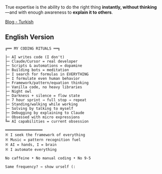 True expertise is the ability to do the right thing **instantly, without thinking**—and with enough awareness to **explain it to others**.

[Blog - Turkish](https://docs.yemreak.com/)

## English Version

```
╔══ MY CODING RITUALS ══╗

├─ AI writes code (I don't)
├─ Claude/Cursor = real developer
├─ Scripts & automations = dopamine
├─ Building bots = meditation
├─ I search for formulas in EVERYTHING
├─ I formulate even human behavior
├─ Framework/pattern/equation thinking
├─ Vanilla code, no heavy libraries
├─ Night owl
├─ Darkness + silence = flow state
├─ 7 hour sprint → full stop → repeat
├─ Standing/walking while working
├─ Solving by talking to myself
├─ Debugging by explaining to Claude
├─ Obsessed with micro expressions
╚═ AI capabilities = current obsession

━━━━━━━━━━━━━━━━━
※ I seek the framework of everything
※ Music = pattern recognition fuel
※ AI = hands, I = brain
※ I automate everything

No caffeine • No manual coding • No 9-5

Same frequency? → show urself (:
```

